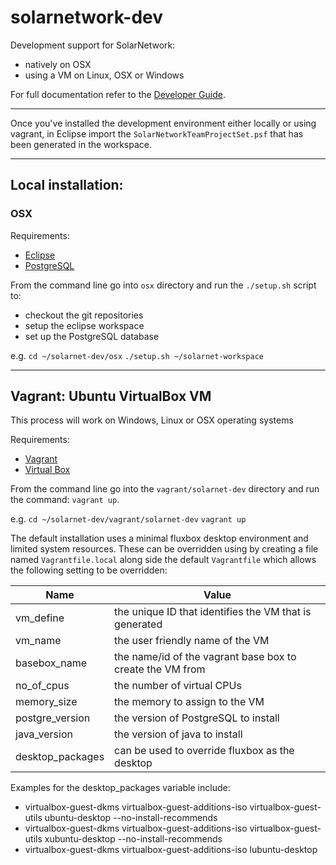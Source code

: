 # solarnetwork-dev
Development support for SolarNetwork:
* natively on OSX
* using a VM on Linux, OSX or Windows

For full documentation refer to the [Developer Guide]( https://github.com/SolarNetwork/solarnetwork/wiki/Developer-Guide).
___

Once you've installed the development environment either locally or using vagrant, in Eclipse import the `SolarNetworkTeamProjectSet.psf` that has been generated in the workspace.

___

## Local installation:

### OSX

Requirements:
* [Eclipse](http://www.eclipse.org/downloads/)
* [PostgreSQL](https://www.postgresql.org/download/macosx/)

From the command line go into `osx` directory and run the `./setup.sh` script to:
* checkout the git repositories
* setup the eclipse workspace
* set up the PostgreSQL database

e.g.
`cd ~/solarnet-dev/osx`
`./setup.sh ~/solarnet-workspace`

___

## Vagrant: Ubuntu VirtualBox VM
This process will work on Windows, Linux or OSX operating systems

Requirements:
* [Vagrant](https://www.vagrantup.com/downloads.html)
* [Virtual Box](https://www.virtualbox.org/wiki/Downloads)

From the command line go into the `vagrant/solarnet-dev` directory and run the command: `vagrant up`.


e.g.
`cd ~/solarnet-dev/vagrant/solarnet-dev`
`vagrant up`

The default installation uses a minimal fluxbox desktop environment and limited system resources. These can be overridden using by creating a file named `Vagrantfile.local` along side the default `Vagrantfile` which allows the following setting to be overridden:

| Name | Value |
|------|-------|
|vm_define|the unique ID that identifies the VM that is generated|
|vm_name|the user friendly name of the VM|
|basebox_name|the name/id of the vagrant base box to create the VM from|
|no_of_cpus|the number of virtual CPUs|
|memory_size|the memory to assign to the VM|
|postgre_version|the version of PostgreSQL to install|
|java_version|the version of java to install|
|desktop_packages|can be used to override fluxbox as the desktop|

Examples for the desktop_packages variable include:
* virtualbox-guest-dkms virtualbox-guest-additions-iso virtualbox-guest-utils ubuntu-desktop --no-install-recommends
* virtualbox-guest-dkms virtualbox-guest-additions-iso virtualbox-guest-utils xubuntu-desktop --no-install-recommends
* virtualbox-guest-dkms virtualbox-guest-additions-iso lubuntu-desktop

